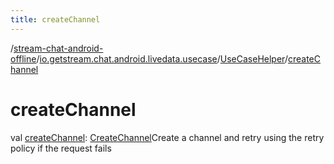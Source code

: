 ```yaml
---
title: createChannel
---
```

/[stream-chat-android-offline](../../index.md)/[io.getstream.chat.android.livedata.usecase](../index.md)/[UseCaseHelper](index.md)/[createChannel](createChannel.md)  
  
  
  
# createChannel  
val [createChannel](createChannel.md): [CreateChannel](../CreateChannel/index.md)Create a channel and retry using the retry policy if the request fails
